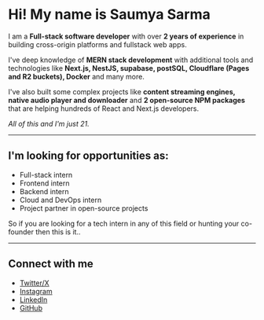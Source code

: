 # Hi! My name is Saumya Sarma

I am a **Full-stack software developer** with over **2 years of experience** in building cross-origin platforms and fullstack web apps.

I've deep knowledge of **MERN stack development** with additional tools and technologies like **Next.js, NestJS, supabase, postSQL, Cloudflare (Pages and R2 buckets), Docker** and many more.

I've also built some complex projects like **content streaming engines, native audio player and downloader** and **2 open-source NPM packages** that are helping hundreds of React and Next.js developers.

_All of this and I'm just 21._

---

## I'm looking for opportunities as:

- Full-stack intern
- Frontend intern
- Backend intern
- Cloud and DevOps intern
- Project partner in open-source projects

So if you are looking for a tech intern in any of this field or hunting your co-founder then this is it..

---

## Connect with me

- [Twitter/X](https://x.com/devloper_saumya)
- [Instagram](https://www.instagram.com/developer_saumya)
- [LinkedIn](https://www.linkedin.com/in/saumya-sarma-2ab6a52a4/)
- [GitHub](https://github.com/Saumya-Kanti-Sarma)